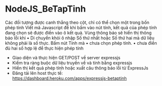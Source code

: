 # NodeJS_BeTapTinh

Các đối tượng được canh thẳng theo cột, chỉ có thể chọn một trong bốn phép tính
Viết mã Javascript để khi bấm vào nút tính, kết quả của phép tính đang chọn sẽ được điền vào ô kết quả. 
Vùng thông báo sẽ hiển thị thông báo lỗi khi
•	Di chuyển khỏi ô nhập Số thứ nhất hoặc Số thứ hai mà dữ liệu không phải là số thực.
Bấm nút Tính mà
•	chưa chọn phép tính.
•	chưa điền đủ hai số hợp lệ để thực hiện phép tính

- Giao diện và thực hiện GET/POST về server expressjs
- Kiểm tra ràng buộc dữ liệu truyền về và tính bằng expressjs
- Hiển thị kết quả phép tính hoặc xuất câu thông báo lỗi từ ExpressJs
- Đăng tải lên host thực tế: <a href="https://dashboard.heroku.com/apps/expressjs-betaptinh">https://dashboard.heroku.com/apps/expressjs-betaptinh</a>
